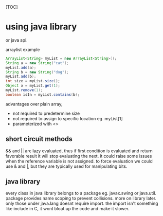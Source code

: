 [TOC]

# using java library

or java api.

arraylist example

```java
ArrayList<String> myList = new ArrayList<String>();
String a = new String("cat");
myList.add(a);
String b = new String("dog");
myList.add(b);
int size = myList.size();
Object o = myList.get(1);
myList.remove(1);
boolean isIn = myList.contains(b);
```

advantages over plain array,

- not required to predetermine size
- not required to assign to specific location eg. myList[1]
- parameterized with <>

## short circuit methods

&& and || are lazy evaluated, thus if first condition is evaluated and return favorable result it will stop evaluating the next. it could raise some issues when the reference variable is not assigned. to force evaluation we could use & and |, but they are typically used for manipulating bits.

## java library

every class in java library belongs to a package eg. javax.swing or java.util. package provides name scoping to prevent collisions. more on library later. only those under java.lang doesnt require import. the import isn't something like include in C, it wont bloat up the code and make it slower.